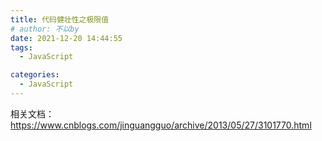 ```yaml
---
title: 代码健壮性之极限值
# author: 不以by
date: 2021-12-20 14:44:55
tags: 
  - JavaScript

categories: 
  - JavaScript
---
```


相关文档：https://www.cnblogs.com/jinguangguo/archive/2013/05/27/3101770.html